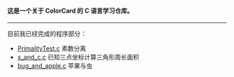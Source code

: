 #### 这是一个关于 **ColorCard** 的 C 语言学习仓库。

------

目前我已经完成的程序部分：
- [PrimalityTest.c](PrimalityTest.c) 素数分离
- [s_and_c.c](s_and_c.c) 已知三点坐标计算三角形周长面积
- [bug_and_apple.c](bug_and_apple.c) 苹果与虫